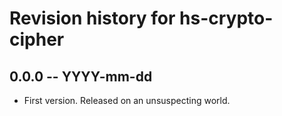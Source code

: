 # Revision history for hs-crypto-cipher

## 0.0.0  -- YYYY-mm-dd

* First version. Released on an unsuspecting world.
